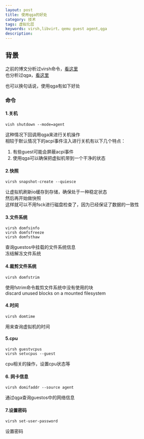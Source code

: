 ```yaml
---
layout: post
title: 使用qga的好处
category: 技术
tags: 虚拟化层
keywords: virsh,libvirt，qemu guest agent,qga
description: 
---
```


## 背景 ##

之前的博文分析过virsh命令，[看这里](http://www.hanbaoying.com/2016/09/26/virsh-command(1).html)  
也分析过qga，[看这里](http://www.hanbaoying.com/2016/12/08/qemu-guest-agent.html)

也可以换句话说，使用qga有如下好处  

### 命令 ###

#### 1.关机 ####

    vish shutdown --mode=agent  

这种情况下回调用qga来进行关机操作  
相较于默认情况下的acpi事件注入进行关机有以下几个特点：  
1. 有些guest可能会屏蔽acpi事件
2. 使用qga可以确保把虚拟机带到一个干净的状态


#### 2.快照 ####

    virsh snapshot-create --quiesce

让虚拟机刷新io缓存到存储，确保处于一种稳定状态  
然后再开始做快照  
这样就可以不用fsck进行磁盘检查了，因为已经保证了数据的一致性

#### 3.文件系统 ####

    virsh domfsinfo
    virsh domfsfreeze
    virsh domfsthaw

查询guestos中挂载的文件系统信息  
冻结解冻文件系统

#### 4.裁剪文件系统 ####

    virsh domfstrim

使用fstrim命令裁剪文件系统中没有使用的块  
discard unused blocks on a mounted filesystem

#### 4.时间 ####

    virsh domtime

用来查询虚拟机的时间

#### 5.cpu ####

    virsh guestvcpus
    virsh setvcpus --guest

cpu相关的操作，设置cpu状态等  

#### 6. 网卡信息 ####

    virsh domifaddr --source agent

通过qga查询guestos中的网络信息


#### 7.设置密码 ####

    virsh set-user-password

设置密码